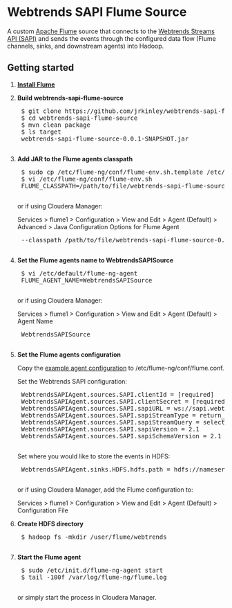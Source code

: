 
# Webtrends SAPI Flume Source

A custom [Apache Flume](http://flume.apache.org) source that connects to the [Webtrends Streams API (SAPI)](http://webtrends.com/solutions/digital-measurement/streams) and sends the events through the configured data flow (Flume channels, sinks, and downstream agents) into Hadoop.

## Getting started

1. **[Install Flume](http://www.cloudera.com/content/cloudera-content/cloudera-docs/CDH4/latest/CDH4-Installation-Guide/cdh4ig_topic_12.html)**

2. **Build webtrends-sapi-flume-source**

    <pre>
    $ git clone https://github.com/jrkinley/webtrends-sapi-flume-source.git
    $ cd webtrends-sapi-flume-source
    $ mvn clean package
    $ ls target
    webtrends-sapi-flume-source-0.0.1-SNAPSHOT.jar
    </pre>

3. **Add JAR to the Flume agents classpath**

    <pre>
    $ sudo cp /etc/flume-ng/conf/flume-env.sh.template /etc/flume-ng/conf/flume-env.sh
    $ vi /etc/flume-ng/conf/flume-env.sh
    FLUME_CLASSPATH=/path/to/file/webtrends-sapi-flume-source-0.0.1-SNAPSHOT.jar
    </pre>

    or if using Cloudera Manager:

    Services > flume1 > Configuration > View and Edit > Agent (Default) > Advanced > Java Configuration Options for Flume Agent

    <pre>
    --classpath /path/to/file/webtrends-sapi-flume-source-0.0.1-SNAPSHOT.jar
    </pre>

4. **Set the Flume agents name to WebtrendsSAPISource**

    <pre>
    $ vi /etc/default/flume-ng-agent
    FLUME_AGENT_NAME=WebtrendsSAPISource
    </pre>

    or if using Cloudera Manager:

    Services > flume1 > Configuration > View and Edit > Agent (Default) > Agent Name

    <pre>
    WebtrendsSAPISource
    </pre>

5. **Set the Flume agents configuration**

    Copy the [example agent configuration](https://github.com/jrkinley/webtrends-sapi-flume-source/blob/master/flume.conf) to /etc/flume-ng/conf/flume.conf.

    Set the Webtrends SAPI configuration:

    <pre>
    WebtrendsSAPIAgent.sources.SAPI.clientId = [required]
    WebtrendsSAPIAgent.sources.SAPI.clientSecret = [required]
    WebtrendsSAPIAgent.sources.SAPI.sapiURL = ws://sapi.webtrends.com/streaming
    WebtrendsSAPIAgent.sources.SAPI.sapiStreamType = return_all
    WebtrendsSAPIAgent.sources.SAPI.sapiStreamQuery = select *
    WebtrendsSAPIAgent.sources.SAPI.sapiVersion = 2.1
    WebtrendsSAPIAgent.sources.SAPI.sapiSchemaVersion = 2.1
    </pre>

    Set where you would like to store the events in HDFS:

    <pre>
    WebtrendsSAPIAgent.sinks.HDFS.hdfs.path = hdfs://nameservice1/user/flume/webtrends/%Y/%m/%d/
    </pre>

    or if using Cloudera Manager, add the Flume configuration to:

    Services > flume1 > Configuration > View and Edit > Agent (Default) > Configuration File

6. **Create HDFS directory**

    <pre>
    $ hadoop fs -mkdir /user/flume/webtrends
    </pre>

7. **Start the Flume agent**

    <pre>
    $ sudo /etc/init.d/flume-ng-agent start
    $ tail -100f /var/log/flume-ng/flume.log
    </pre> 

    or simply start the process in Cloudera Manager.